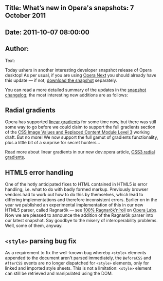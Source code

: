 Title: What’s new in Opera's snapshots: 7 October 2011
----
Date: 2011-10-07 08:00:00
----
Author: 
----
Text:

<p>Today ushers in another interesting developer snapshot release of Opera desktop! As per usual, if you are using <a href="http://www.opera.com/browser/next/">Opera Next</a> you should already have this update — if not, <a href="http://my.opera.com/desktopteam/blog/2011/10/07/ragnarok-css3-radial-gradients">download the snapshot</a> separately.</p>

<p>You can read a more detailed summary of the updates in the <a href="http://my.opera.com/desktopteam/blog/2011/10/07/ragnarok-css3-radial-gradients">snapshot changelog</a>; the most interesting new additions are as follows:</p>

<h2>Radial gradients</h2>

<p>Opera has supported <a href="http://dev.opera.com/articles/view/css3-linear-gradients/">linear gradients</a> for some time now, but there was still some way to go before we could claim to support the full gradients section of the <a href="http://www.w3.org/TR/css3-images/">CSS Image Values and Replaced Content Module Level 3</a> working draft. But no more! We now support the full gamut of gradients functionality, plus a little bit of a surprise for secret hunters...</p>

<p>Read more about linear gradients in our new dev.opera article, <a href="http://dev.opera.com/articles/view/css3-radial-gradients/">CSS3 radial gradients</a>.</p>

<h2>HTML5 error handling</h2>

<p>One of the hotly anticipated fixes to HTML contained in HTML5 is error handling, i.e. what to do with badly formed markup. Previously browser vendors had to work out how to do this by themselves, which lead to differing implementations and therefore inconsistent errors. Earlier on in the year we published an experimental implementation of this in our new HTML5 parser, called Ragnarök — see <a href="http://labs.opera.com/news/2011/07/21/">100% Ragnarök’n’roll</a> on <a href="http://labs.opera.com/">Opera Labs</a>. Now we are pleased to announce the addition of the Ragnarök parser into our latest snapshot. Say goodbye to the misery of interoperability problems. Well, some of them, anyway.</p>

<h2><code>&lt;style&gt;</code> parsing bug fix</h2>

<p>As a requirement to fix the well-known bug whereby <code>&lt;style&gt;</code> elements appended to the document aren&#39;t parsed immediately, the <code>BeforeCSS</code> and <code>AfterCSS</code> events are no longer dispatched for <code>&lt;style&gt;</code> elements, only for linked and imported style sheets. This is not a limitation: <code>&lt;style&gt;</code> element can still be retrieved and manipulated using the DOM.</p>
